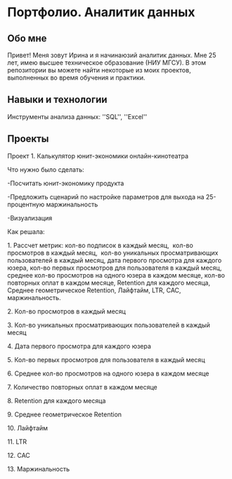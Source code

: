 # Портфолио. Аналитик данных

## Обо мне
Привет! Меня зовут Ирина и я начинаюзий аналитик данных. Мне 25 лет, имею высшее техническое образование (НИУ МГСУ). В этом репозитории вы можете найти некоторые из моих проектов, выполненных во время обучения и практики.

## Навыки и технологии
Инструменты анализа данных: ''SQL'', ''Excel''

## Проекты
<p>Проект 1. Калькулятор юнит-экономики онлайн-кинотеатра</p>
<p>Что нужно было сделать:
  <p>-Посчитать юнит-экономику продукта
  <p>-Предложить сценарий по настройке параметров для выхода на 25-процентную маржинальность
  <p>-Визуализация
  <p>Как решала:
    <p>1. Рассчет метрик: кол-во подписок в каждый месяц,  кол-во просмотров в каждый месяц,  кол-во уникальных просматривающих пользователей в каждый месяц, дата первого просмотра для каждого юзера, кол-во первых просмотров для пользователя в каждый месяц, среднее кол-во просмотров на одного юзера в каждом месяце, кол-во повторных оплат в каждом месяце, Retention для каждого месяца, Среднее геометрическое Retention, Лайфтайм, LTR, CAC, маржинальность.
<p>2. Кол-во просмотров в каждый месяц  
<p>3. Кол-во уникальных просматривающих пользователей в каждый месяц
<p>4. Дата первого просмотра для каждого юзера
<p>5. Кол-во первых просмотров для пользователя в каждый месяц
<p>6. Среднее кол-во просмотров на одного юзера в каждом месяце
<p>7. Количество повторных оплат в каждом месяце
<p>8. Retention для каждого месяца
<p>9. Среднее геометрическое Retention    
<p>10. Лайфтайм       
<p>11. LTR 
<p>12. CAC    
<p>13. Маржинальность
